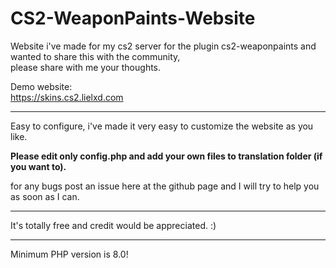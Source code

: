 # CS2-WeaponPaints-Website
Website i've made for my cs2 server for the plugin cs2-weaponpaints and wanted to share this with the community,<br>
please share with me your thoughts.

Demo website:<br>
https://skins.cs2.lielxd.com

*******
Easy to configure, i've made it very easy to customize the website as you like.

**Please edit only config.php and add your own files to translation folder (if you want to).**

for any bugs post an issue here at the github page and I will try to help you as soon as I can.
*******
It's totally free and credit would be appreciated. :)
*******
Minimum PHP version is 8.0!
